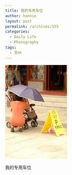 ```yaml
---
title: 我的专用车位
author: honnix
layout: post
permalink: /archives/155
categories:
  - Daily Life
  - Photography
tags:
  - 苏州
---
```

<div id="attachment_157" class="wp-caption alignnone" style="width: 209px">
  <a href="/assets/img//imported_from_wordpress/2008/07/dsc_26511.jpg" rel=”lightbox” rel="lightbox[155]"><img class="size-medium wp-image-157" title="dsc_26511" src="/assets/img//imported_from_wordpress/2008/07/dsc_26511-199x300.jpg" alt="我的专用车位" width="199" height="300" /></a><p class="wp-caption-text">
    我的专用车位
  </p>
</div>